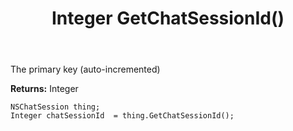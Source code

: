 ﻿---
uid: crmscript_ref_NSChatSession_GetChatSessionId
title: Integer GetChatSessionId()
intellisense: NSChatSession.GetChatSessionId
keywords: NSChatSession, GetChatSessionId
so.topic: reference
---

The primary key (auto-incremented)

**Returns:** Integer


```crmscript
NSChatSession thing;
Integer chatSessionId  = thing.GetChatSessionId();
```



